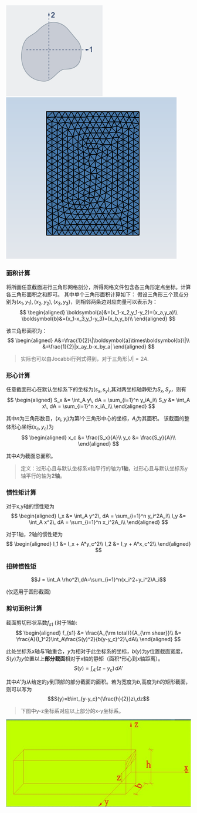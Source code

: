 ![](截面计算/section1.png) ![](截面计算/section2.png)
### 面积计算
将所画任意截面进行三角形网格剖分，所得网格文件包含各三角形定点坐标。计算各三角形面积之和即可。
其中单个三角形面积计算如下：
假设三角形三个顶点分别为$(x_1,y_1),(x_2,y_2),(x_3,y_3)$，则相邻两条边对应向量可以表示为：
$$
\begin{aligned}
  \boldsymbol{a}&=(x_1-x_2,y_1-y_2)=(x_a,y_a)\\
  \boldsymbol{b}&=(x_1-x_3,y_1-y_3)=(x_b,y_b)\\
\end{aligned}
$$

该三角形面积为：
$$
\begin{aligned}
    A&=\frac{1}{2}\|\boldsymbol{a}\times\boldsymbol{b}\|\\
    &=\frac{1}{2}|x_ay_b-x_by_a|
\end{aligned}
$$

> 实际也可以由Jocabbi行列式得到，对于三角形$|J|=2A$.

### 形心计算
任意截面形心在默认坐标系下的坐标为$(s_x,s_y)$,其对两坐标轴静矩为$S_x,S_y$，则有
$$
\begin{aligned}
    S_x &= \int_A y\, dA = \sum_{i=1}^n y_iA_i\\
    S_y &= \int_A x\, dA = \sum_{i=1}^n x_iA_i\\
\end{aligned}
$$

其中$n$为三角形数目，$(x_i,y_i)$为第$i$个三角形中心的坐标，$A_i$为其面积。
该截面的整体形心坐标$(x_c,y_c)$为
$$
\begin{aligned}
    x_c &= \frac{S_x}{A}\\
    y_c &= \frac{S_y}{A}\\
\end{aligned}
$$

其中$A$为截面总面积。
> 定义：过形心且与默认坐标系x轴平行的轴为**1轴**，过形心且与默认坐标系y轴平行的轴为**2轴**。

### 惯性矩计算
对于x,y轴的惯性矩为
$$
\begin{aligned}
    I_x &= \int_A y^2\, dA = \sum_{i=1}^n y_i^2A_i\\
    I_y &= \int_A x^2\, dA = \sum_{i=1}^n x_i^2A_i\\
\end{aligned}
$$

对于1轴，2轴的惯性矩为
$$
\begin{aligned}
    I_1 &= I_x + A*y_c^2\\
    I_2 &= I_y + A*x_c^2\\
\end{aligned}
$$

### 扭转惯性矩
$$J = \int_A \rho^2\,dA=\sum_{i=1}^n(x_i^2+y_i^2)A_i$$

(仅适用于圆形截面)

### 剪切面积计算
截面剪切形状系数$f_{s1}$ (对于1轴):
$$
\begin{aligned}
    f_{s1} &= \frac{A_{\rm total}}{A_{\rm shear}}\\
    &= \frac{A}{I_1^2}\int_A\frac{S(y)^2}{b(y-y_c)^2}\,dA\\
\end{aligned}
$$

此处坐标系x轴与1轴重合，$y$为相对于此坐标系的坐标，$b(y)$为$y$位置截面宽度，$S(y)$为$y$位置以上**部分截面**相对于x轴的静矩（面积*形心到x轴距离）。
$$S(y)=\int_{A'}(z-y_c)\,dA'$$

其中$A'$为从给定的$y$到顶部的部分截面的面积。若为宽度为$b$,高度为$h$的矩形截面，则可以写为
$$S(y)=b\int_{y-y_c}^{\frac{h}{2}}z\,dz$$
> 下图中y-z坐标系对应以上部分的x-y坐标系。

![](截面计算/section3.png)

